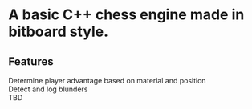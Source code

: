 # A basic C++ chess engine made in bitboard style.

## Features
Determine player advantage based on material and position  
Detect and log blunders  
TBD  

